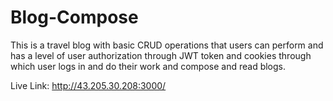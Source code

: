 # Blog-Compose

This is a travel blog with basic CRUD operations that users can perform and has a level of user authorization through JWT token and cookies through which user logs in
and do their work and compose and read blogs.


Live Link: http://43.205.30.208:3000/
